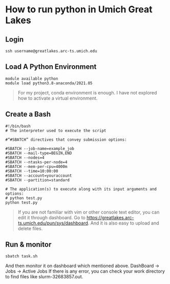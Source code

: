 
# How to run python in Umich Great Lakes

## Login
```
ssh username@greatlakes.arc-ts.umich.edu
```

## Load A Python Environment
```
module available python
module load python3.8-anaconda/2021.05
```

> For my project, conda environment is enough. I have not explored how to activate a virtual environment.

## Create a Bash
```
#!/bin/bash
# The interpreter used to execute the script

#“#SBATCH” directives that convey submission options:

#SBATCH --job-name=example_job
#SBATCH --mail-type=BEGIN,END
#SBATCH --nodes=4
#SBATCH --ntasks-per-node=4
#SBATCH --mem-per-cpu=4000m
#SBATCH --time=10:00:00
#SBATCH --account=youraccount
#SBATCH --partition=standard

# The application(s) to execute along with its input arguments and options:
# python test.py
python test.py
```

>  If you are not familiar with vim or other console text editor, you can edit it through dashboard. 
>  Go to https://greatlakes.arc-ts.umich.edu/pun/sys/dashboard.
>  And it is also easy to upload and delete files.
## Run & monitor
```
sbatch task.sh
```
And then monitor it on dashboard which mentioned above. DashBoard -> Jobs -> Active Jobs
If there is any error, you can check your work directory to find files like slurm-32683857.out.
